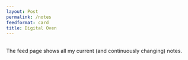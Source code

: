 ```yaml
---
layout: Post
permalink: /notes
feedformat: card
title: Digital Oven
---
```


<br>
The feed page shows all my current (and continuously changing) notes.